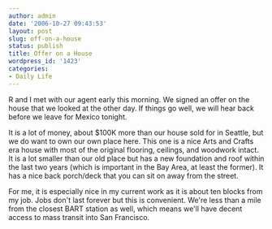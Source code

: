```yaml
---
author: admin
date: '2006-10-27 09:43:53'
layout: post
slug: off-on-a-house
status: publish
title: Offer on a House
wordpress_id: '1423'
categories:
- Daily Life
---
```

R and I met with our agent early this morning. We signed an offer on the house that we looked at the other day. If things go well, we will hear back before we leave for Mexico tonight.

It is a lot of money, about $100K more than our house sold for in Seattle, but we do want to own our own place here. This one is a nice Arts and Crafts era house with most of the original flooring, ceilings, and woodwork intact. It is a lot smaller than our old place but has a new foundation and roof within the last two years (which is important in the Bay Area, at least the former). It has a nice back porch/deck that you can sit on away from the street.

For me, it is especially nice in my current work as it is about ten blocks from my job. Jobs don't last forever but this is convenient. We're less than a mile from the closest BART station as well, which means we'll have decent access to mass transit into San Francisco.
